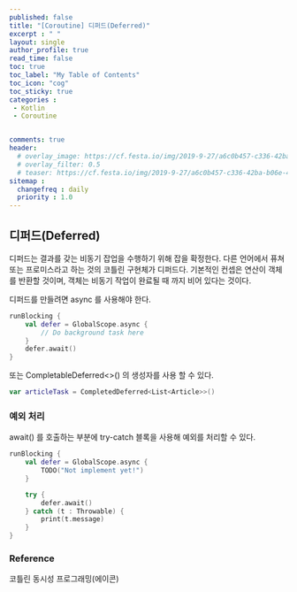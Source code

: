 ```yaml
---
published: false
title: "[Coroutine] 디퍼드(Deferred)"
excerpt : " "
layout: single
author_profile: true
read_time: false
toc: true
toc_label: "My Table of Contents"
toc_icon: "cog"
toc_sticky: true
categories :
 - Kotlin
 - Coroutine


comments: true
header:
  # overlay_image: https://cf.festa.io/img/2019-9-27/a6c0b457-c336-42ba-b06e-462de90ada91.jpg
  # overlay_filter: 0.5
  # teaser: https://cf.festa.io/img/2019-9-27/a6c0b457-c336-42ba-b06e-462de90ada91.jpg
sitemap :
  changefreq : daily
  priority : 1.0
---
```


## 디퍼드(Deferred)

디퍼드는 결과를 갖는 비동기 잡업을 수행하기 위해 잡을 확정한다. 다른 언어에서 퓨쳐 또는 프로미스라고 하는 것의 코틀린 구현체가 디퍼드다. 기본적인 컨셉은 연산이 객체를 반환할 것이며, 객체는 비동기 작업이 완료될 때 까지 비어 있다는 것이다.

디퍼드를 만들려면 async 를 사용해야 한다.

~~~kotlin
runBlocking {
    val defer = GlobalScope.async {
        // Do background task here
    }
    defer.await()
}
~~~

또는 CompletableDeferred<>() 의 생성자를 사용 할 수 있다.

~~~kotlin
var articleTask = CompletedDeferred<List<Article>>()
~~~

### 예외 처리

await() 를 호출하는 부분에 try-catch 블록을 사용해 예외를 처리할 수 있다.

~~~kotlin
runBlocking {
    val defer = GlobalScope.async {
        TODO("Not implement yet!")
    }

    try {
        defer.await()
    } catch (t : Throwable) {
        print(t.message)
    }
}
~~~

### Reference

코틀린 동시성 프로그래밍(에이콘)
  
